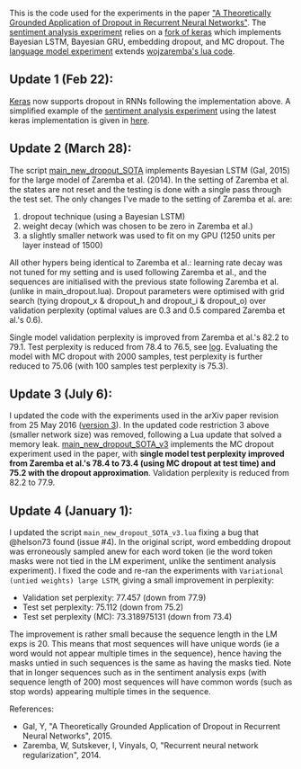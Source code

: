 This is the code used for the experiments in the paper ["A Theoretically Grounded Application of Dropout in Recurrent Neural Networks"](http://mlg.eng.cam.ac.uk/yarin/publications.html#Gal2015Theoretically). The [sentiment analysis experiment](Sentiment_analysis_code/) relies on a [fork of keras](https://github.com/yaringal/keras/tree/BayesianRNN) which implements Bayesian LSTM, Bayesian GRU, embedding dropout, and MC dropout. The [language model experiment](LM_code/) extends [wojzaremba's lua code](https://github.com/wojzaremba/lstm).

## Update 1 (Feb 22): 
[Keras](https://keras.io/layers/recurrent/) now supports dropout in RNNs following the implementation above. A simplified example of the [sentiment analysis experiment](Sentiment_analysis_code/) using the latest keras implementation is given in [here](Example/).

## Update 2 (March 28): 
The script [main_new_dropout_SOTA](LM_code/main_new_dropout_SOTA.lua) implements Bayesian LSTM (Gal, 2015) for the large model of Zaremba et al. (2014). In the setting of Zaremba et al. the states are not reset and the testing is done with a single pass through the test set. The only changes I've made to the setting of Zaremba et al. are:

1. dropout technique (using a Bayesian LSTM)
2. weight decay (which was chosen to be zero in Zaremba et al.)
3. a slightly smaller network was used to fit on my GPU (1250 units per layer instead of 1500)

All other hypers being identical to Zaremba et al.: learning rate decay was not tuned for my setting and is used following Zaremba et al., and the sequences are initialised with the previous state following Zaremba et al. (unlike in main_dropout.lua). Dropout parameters were optimised with grid search (tying dropout_x & dropout_h and dropout_i & dropout_o) over validation perplexity (optimal values are 0.3 and 0.5 compared Zaremba et al.'s 0.6).

Single model validation perplexity is improved from Zaremba et al.'s 82.2 to 79.1. Test perplexity is reduced from 78.4 to 76.5, see [log](LM_code/main_new_dropout_SOTA.log). Evaluating the model with MC dropout with 2000 samples, test perplexity is further reduced to 75.06 (with 100 samples test perplexity is 75.3).

## Update 3 (July 6): 
I updated the code with the experiments used in the arXiv paper revision from 25 May 2016 ([version 3](http://arxiv.org/abs/1512.05287v3)).
In the updated code restriction 3 above (smaller network size) was removed, following a Lua update that solved a memory leak.
[main_new_dropout_SOTA_v3](LM_code/main_new_dropout_SOTA_v3.lua) implements the MC dropout experiment used in the paper, with **single model test perplexity improved from Zaremba et al.'s 78.4 to 73.4 (using MC dropout at test time) and 75.2 with the dropout approximation**. Validation perplexity is reduced from 82.2 to 77.9.

## Update 4 (January 1): 
I updated the script `main_new_dropout_SOTA_v3.lua` fixing a bug that @helson73 found (issue #4). In the original script, word embedding dropout was erroneously sampled anew for each word token (ie the word token masks were not tied in the LM experiment, unlike the sentiment analysis experiment). I fixed the code and re-ran the experiments with `Variational (untied weights) large LSTM`, giving a small improvement in perplexity:

- Validation set perplexity: 77.457 (down from 77.9)
- Test set perplexity: 75.112 (down from 75.2)
- Test set perplexity (MC): 73.318975131 (down from 73.4)

The improvement is rather small because the sequence length in the LM exps is 20. This means that most sequences will have unique words (ie a word would not appear multiple times in the sequence), hence having the masks untied in such sequences is the same as having the masks tied. Note that in longer sequences such as in the sentiment analysis exps (with sequence length of 200) most sequences will have common words (such as stop words) appearing multiple times in the sequence.

References:

* Gal, Y, "A Theoretically Grounded Application of Dropout in Recurrent Neural Networks", 2015.
* Zaremba, W, Sutskever, I, Vinyals, O, "Recurrent neural network regularization", 2014.